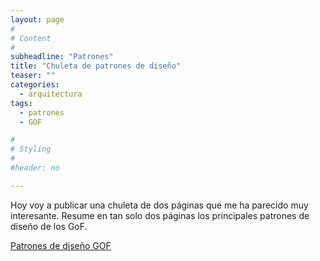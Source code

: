 ```yaml
---
layout: page
#
# Content
#
subheadline: "Patrones"
title: "Chuleta de patrones de diseño"
teaser: ""
categories:
  - arquitectura
tags:
  - patrones
  - GOF

#
# Styling
#
#header: no

---
```

Hoy voy a publicar una chuleta de dos páginas que me ha parecido muy interesante. Resume en tan solo dos páginas los principales patrones de diseño de los GoF.

[Patrones de diseño GOF](/assets/files/designpatternscard1.pdf)
